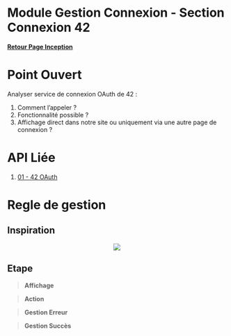 # Module Gestion Connexion - Section Connexion 42

**[Retour Page Inception](./00_Page_Inception.md)**

# Point Ouvert

Analyser service de connexion OAuth de 42 :
1.	Comment l’appeler ? 
2.	Fonctionnalité possible ?
3.	Affichage direct dans notre site ou uniquement via une autre page de connexion ? 

# API Liée

1. [01 - 42 OAuth](../API/01_42OAuth.md)

# Regle de gestion

## Inspiration
<p align="center">
	<img src="./Inspiration/" />
</p>

## Etape

> **Affichage**

> **Action**

> **Gestion Erreur**

> **Gestion Succès**
